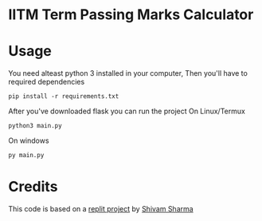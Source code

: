 # IITM Term Passing Marks Calculator
# Usage
You need alteast python 3 installed in your computer, Then you'll have to required dependencies
```
pip install -r requirements.txt
```

After you've downloaded flask you can run the project
On Linux/Termux
```
python3 main.py
```
On windows
```
py main.py
```
# Credits
This code is based on a [replit project](https://replit.com/@theshivam7/Python-IITM-Calculator?s=app) by [Shivam Sharma](https://linkedin.com/in/theshivam7)
